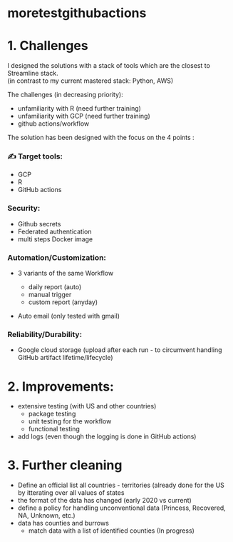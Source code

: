 # moretestgithubactions

# 1. Challenges

I designed the solutions with a stack of tools which are the closest to Streamline stack.<br>
(in contrast to my current mastered stack: Python, AWS)

The challenges (in decreasing priority):

- unfamiliarity with R  (need further training)
- unfamiliarity with GCP (need further training)
- github actions/workflow

The solution has been designed with the focus on the 4 points :

### :writing_hand: Target tools:
* GCP
* R
* GitHub actions

### Security:
* Github secrets
* Federated authentication
* multi steps Docker image

### Automation/Customization:
* 3 variants of the same Workflow 
  - daily report (auto)
  - manual trigger
  - custom report (anyday)
 
* Auto email (only tested with gmail)

### Reliability/Durability:
* Google cloud storage (upload after each run - to circumvent handling GitHub artifact lifetime/lifecycle)

# 2. Improvements:

* extensive testing (with US and other countries)
  - package testing
  - unit testing for the workflow
  - functional testing
* add logs (even though the logging is done in GitHub actions)

# 3. Further cleaning

* Define an official list all countries - territories (already done for the US by itterating over all values of states
* the format of the data has changed (early 2020 vs current)
* define a policy for handling unconventional data (Princess, Recovered, NA, Unknown, etc.)
* data has counties and burrows
  - match data with a list of identified counties (In progress) 
